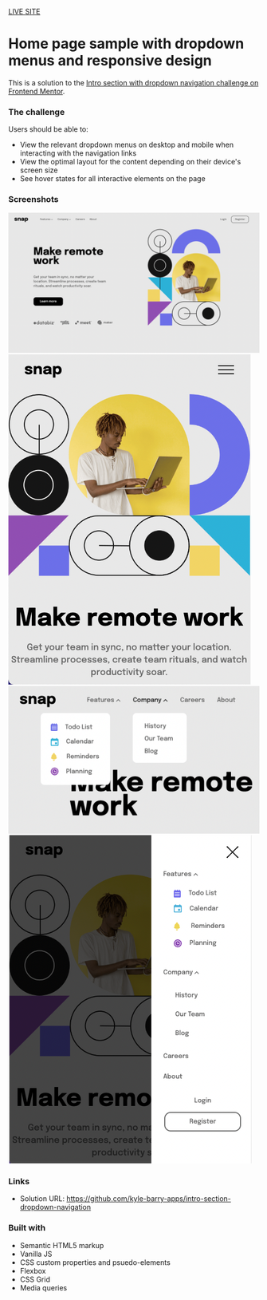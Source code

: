 [LIVE SITE]([url](https://kyle-barry-apps.github.io/intro-section-dropdown-navigation/))

# Home page sample with dropdown menus and responsive design

This is a solution to the [Intro section with dropdown navigation challenge on Frontend Mentor](https://www.frontendmentor.io/challenges/intro-section-with-dropdown-navigation-ryaPetHE5).

### The challenge

Users should be able to:

- View the relevant dropdown menus on desktop and mobile when interacting with the navigation links
- View the optimal layout for the content depending on their device's screen size
- See hover states for all interactive elements on the page

### Screenshots

![](./screenshots/Screen%20Shot%202022-08-24%20at%209.34.46%20AM.png)
![](./screenshots/Screen%20Shot%202022-08-24%20at%209.35.22%20AM.png)
![](./screenshots/Screen%20Shot%202022-08-24%20at%209.36.09%20AM.png)
![](./screenshots/Screen%20Shot%202022-08-24%20at%209.36.31%20AM.png)

### Links

- Solution URL: https://github.com/kyle-barry-apps/intro-section-dropdown-navigation

### Built with

- Semantic HTML5 markup
- Vanilla JS
- CSS custom properties and psuedo-elements
- Flexbox
- CSS Grid
- Media queries
